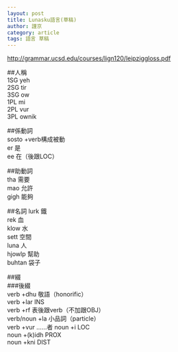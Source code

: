 ```yaml
---
layout: post
title: Lunasku語言(草稿)
author: 謹京
category: article
tags: 語言 草稿
---
```


http://grammar.ucsd.edu/courses/lign120/leipziggloss.pdf  

##人稱  
1SG yeh  
2SG tir  
3SG ow  
1PL mi  
2PL vur  
3PL ownik  

##係動詞  
sosto +verb構成被動  
er 是  
ee 在（後跟LOC）  

##助動詞  
tha 需要  
mao 允許  
gigh 能夠  

##名詞
lurk 鐵  
rek 血  
klow 水  
sett 空間  
luna 人  
hjowlp 幫助  
buhtan 袋子  

##綴  
###後綴  
verb +dhu 敬語（honorific）  
verb +lar INS  
verb +rf 表後跟verb（不加跟OBJ）  
verb/noun +la 小品詞（particle）  
verb +vur ……者
noun +i LOC    
noun +(k)idh PROX  
noun +kni DIST  




